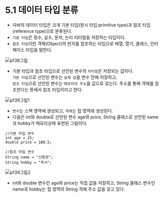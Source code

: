 # 5.1 데이터 타입 분류
- 자바의 데이터 타입은 크게 기본 타입(원시 타입:primitive type)과 참조 타입(reference type)으로 분류된다.
- `기본 타입`은 정수, 실수, 문자, 논리 리터럴을 저장하는 타입이다.
- `참조 타입`이란 객체(Object)의 번지를 참조하는 타입으로 배열, 열거, 클래스, 인터페이스 타입을 말한다. 

![p138그림](https://user-images.githubusercontent.com/40673012/99615021-0b4fbe80-2a5e-11eb-9c7c-303d84697a77.png)

- 기본 타입과 참조 타입으로 선언된 변수의 `차이점`은 저장되는 값이다. <br />
`기본 타입`으로 선언된 변수는 `실제 값`을 변수 안에 저장하고, <br />
`참조 타입`으로 선언된 변수는 `메모리의 주소`를 값으로 갖는다. 주소를 통해 객체를 참조한다는 뜻에서 참조 타입이라고 한다.

![p139그림1](https://user-images.githubusercontent.com/40673012/99615045-11459f80-2a5e-11eb-9c29-59fafe116074.png)

- `변수`는 스택 영역에 생성되고, `객체`는 힙 영역에 생성된다.
- 다음은 int와 double로 선언된 변수 age와 price, String 클래스로 선언된 name과 hobby가 메모리상에 표현된 그림이다. <br />

```
//기본 타입 변수
int age = 25;
double price = 180.5;

//참조 타입 변수
String name = "신용권";
String hobby = "독서";
```

![p139그림2](https://user-images.githubusercontent.com/40673012/99615052-130f6300-2a5e-11eb-8b8b-6018a1e3296b.png)

- int와 double 변수인 age와 price는 직접 값을 저장하고, String 클래스 변수인 name과 hobby는 힙 영역의 String 객체 주소 값을 갖고 있다.

